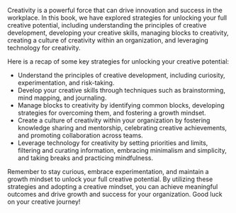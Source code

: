 
Creativity is a powerful force that can drive innovation and success in the workplace. In this book, we have explored strategies for unlocking your full creative potential, including understanding the principles of creative development, developing your creative skills, managing blocks to creativity, creating a culture of creativity within an organization, and leveraging technology for creativity.

Here is a recap of some key strategies for unlocking your creative potential:

* Understand the principles of creative development, including curiosity, experimentation, and risk-taking.
* Develop your creative skills through techniques such as brainstorming, mind mapping, and journaling.
* Manage blocks to creativity by identifying common blocks, developing strategies for overcoming them, and fostering a growth mindset.
* Create a culture of creativity within your organization by fostering knowledge sharing and mentorship, celebrating creative achievements, and promoting collaboration across teams.
* Leverage technology for creativity by setting priorities and limits, filtering and curating information, embracing minimalism and simplicity, and taking breaks and practicing mindfulness.

Remember to stay curious, embrace experimentation, and maintain a growth mindset to unlock your full creative potential. By utilizing these strategies and adopting a creative mindset, you can achieve meaningful outcomes and drive growth and success for your organization. Good luck on your creative journey!
